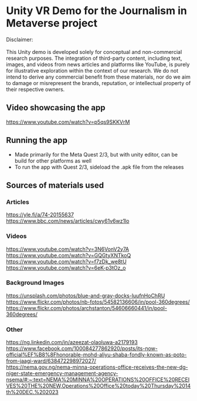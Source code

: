 # Unity VR Demo for the Journalism in Metaverse project
Disclaimer:<br>
<br>
This Unity demo is developed solely for conceptual and non-commercial research purposes. The integration of third-party content, including text, images, and videos from news articles and platforms like YouTube, is purely for illustrative exploration within the context of our research. We do not intend to derive any commercial benefit from these materials, nor do we aim to damage or misrepresent the brands, reputation, or intellectual property of their respective owners. <br>

## Video showcasing the app
https://www.youtube.com/watch?v=p5qs9SKKVrM

## Running the app
- Made primarily for the Meta Quest 2/3, but with unity editor, can be build for other platforms as well
- To run the app with Quest 2/3, sideload the .apk file from the releases

## Sources of materials used
### Articles
https://yle.fi/a/74-20155637 <br>
https://www.bbc.com/news/articles/cwy61v6wz1lo <br>
### Videos
https://www.youtube.com/watch?v=3N6VonV2y7A <br>
https://www.youtube.com/watch?v=GQGtyXNTkoQ <br>
https://www.youtube.com/watch?v=f7zDk_we8tU <br>
https://www.youtube.com/watch?v=6eK-p3tOz_o <br>
### Background Images
https://unsplash.com/photos/blue-and-gray-docks-luufnHoChRU <br>
https://www.flickr.com/photos/nb-fotos/54582136606/in/pool-360degrees/ <br>
https://www.flickr.com/photos/archstanton/54606660441/in/pool-360degrees/ <br>
### Other
https://ng.linkedin.com/in/azeezat-olaoluwa-a2179193 <br>
https://www.facebook.com/100084277862920/posts/its-now-official%EF%B8%8Fhonorable-mohd-aliyu-shaba-fondly-known-as-poto-from-jaagi-ward/638472298972027/ <br>
https://nema.gov.ng/nema-minna-operations-office-receives-the-new-dg-niger-state-emergency-management-agency-nsema/#:~:text=NEMA%20MINNA%20OPERATIONS%20OFFICE%20RECEIVES%20THE%20NEW,Operations%20Office%20today%20Thursday%2014th%20DEC.%202023 <br>
